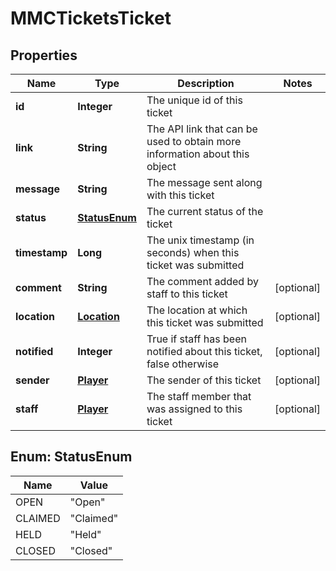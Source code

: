
# MMCTicketsTicket

## Properties
Name | Type | Description | Notes
------------ | ------------- | ------------- | -------------
**id** | **Integer** | The unique id of this ticket | 
**link** | **String** | The API link that can be used to obtain more information about this object | 
**message** | **String** | The message sent along with this ticket | 
**status** | [**StatusEnum**](#StatusEnum) | The current status of the ticket | 
**timestamp** | **Long** | The unix timestamp (in seconds) when this ticket was submitted | 
**comment** | **String** | The comment added by staff to this ticket |  [optional]
**location** | [**Location**](Location.md) | The location at which this ticket was submitted |  [optional]
**notified** | **Integer** | True if staff has been notified about this ticket, false otherwise |  [optional]
**sender** | [**Player**](Player.md) | The sender of this ticket |  [optional]
**staff** | [**Player**](Player.md) | The staff member that was assigned to this ticket |  [optional]


<a name="StatusEnum"></a>
## Enum: StatusEnum
Name | Value
---- | -----
OPEN | &quot;Open&quot;
CLAIMED | &quot;Claimed&quot;
HELD | &quot;Held&quot;
CLOSED | &quot;Closed&quot;



